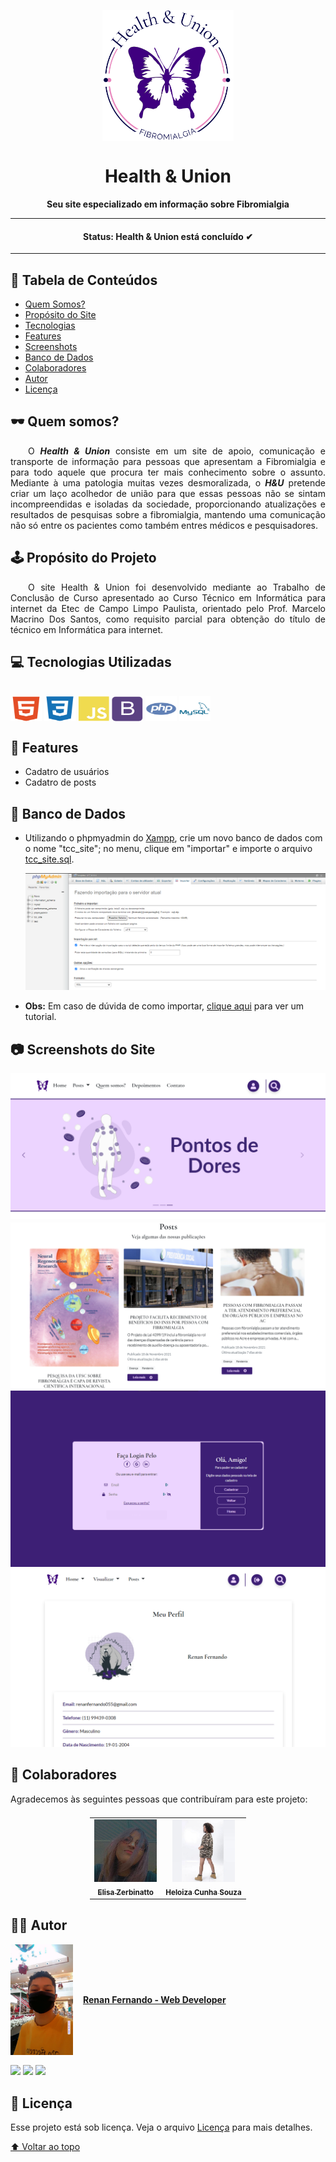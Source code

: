 <img style="width: 15em; display: flex; margin-right: auto !important;
  margin-left: auto !important;" src="frontend/assets/svg/Fibromialgia_logo.svg" alt="Logo do Site Health & Union">

<h1 id="health&Union" style="text-align: center"><strong>Health & Union</strong></h1>

<p style="text-align: center"><strong>Seu site especializado em informação sobre Fibromialgia</strong></p>

---

<h4 align="center"><strong>Status:</strong> Health & Union está concluído ✔ </h4>

---

<h2>🔗 Tabela de Conteúdos</h2>

<ul>
    <li><a href="#quemSomos">Quem Somos?</a></li>
    <li><a href="#proposito">Propósito do Site</a></li>
    <li><a href="#tecnologias">Tecnologias</a></li>
    <li><a href="#features">Features</a></li>
    <li><a href="#screenshots">Screenshots</a></li>
    <li><a href="#bancoDados">Banco de Dados</a></li>
    <li><a href="#colaboradores">Colaboradores</a></li>
    <li><a href="#autor">Autor</a></li>
    <li><a href="#licenca">Licença</a></li>
</ul>

<h2 id="quemSomos">🕶 Quem somos?</h2>

<p style="text-indent: 2em; text-align:justify;">O <strong><i>Health & Union</i></strong> consiste em um site de apoio, comunicação e transporte de informação para pessoas que apresentam a Fibromialgia e para todo aquele que procura ter mais conhecimento sobre o assunto. Mediante à uma patologia muitas vezes desmoralizada, o <strong><i>H&U</i></strong> pretende criar um laço acolhedor de união para que essas pessoas não se sintam incompreendidas e isoladas da sociedade, proporcionando atualizações e resultados de pesquisas sobre a fibromialgia, mantendo uma comunicação não só entre os pacientes como também entres médicos e pesquisadores.</p>

<h2 id="proposito">🕹 Propósito do Projeto</h2>

<p style="text-indent: 2em; text-align:justify;">O site Health & Union foi desenvolvido mediante ao Trabalho de Conclusão de Curso apresentado ao Curso Técnico em Informática para internet da Etec de Campo Limpo Paulista, orientado pelo Prof. Marcelo Macrino Dos Santos, como requisito parcial para obtenção do título de técnico em Informática para internet.</p>

<h2 id="tecnologias">💻 Tecnologias Utilizadas</h2>

<div style="display: inline_block"><br>
    <img align="center" alt="Rafa-HTML" height="40" width="50" src="https://raw.githubusercontent.com/devicons/devicon/master/icons/html5/html5-plain.svg">
    <img align="center" alt="Rafa-CSS" height="40" width="50" src="https://raw.githubusercontent.com/devicons/devicon/master/icons/css3/css3-plain.svg">
  <img align="center" alt="Rafa-Js" height="40" width="50" src="https://raw.githubusercontent.com/devicons/devicon/master/icons/javascript/javascript-plain.svg">
  <img align="center" alt="Rafa-Python" height="40" width="50" src="https://raw.githubusercontent.com/devicons/devicon/master/icons/bootstrap/bootstrap-plain.svg">
  <img align="center" alt="Rafa-Python" height="40" width="50" src="https://raw.githubusercontent.com/devicons/devicon/master/icons/php/php-plain.svg">
  <img align="center" alt="Rafa-Python" height="40" width="50" src="https://raw.githubusercontent.com/devicons/devicon/master/icons/mysql/mysql-plain-wordmark.svg">
</div>
<h2 id="features">📝 Features</h2>

<ul>
    <li>Cadatro de usuários</li>
    <li>Cadatro de posts</li>
</ul>

<h2 id="bancoDados">🎲 Banco de Dados</h2>

<ul>
    <li><p>Utilizando o phpmyadmin do <a href="https://www.apachefriends.org/pt_br/index.html">Xampp</a>, crie um novo banco de dados com o nome "tcc_site"; no menu, clique em "importar" e importe o arquivo <a href="tcc_site.sql">tcc_site.sql</a>.</p></li>
    <img src="frontend/assets/png/tcc_site_importar_sql.png" alt="Screenshot da página de importar do phpMyadmin">
    <li><p><strong>Obs:</strong> Em caso de dúvida de como importar, <a href="https://www.youtube.com/watch?v=mFI88qPAdJI">clique aqui</a> para ver um tutorial.</p></li>
</ul>

<h2 id="screenshots">📷 Screenshots do Site</h2>

<img src="frontend/assets/png/homePage01.png" alt="Logo do Site Health & Union">

<img src="frontend/assets/png/homePage02.png" alt="Logo do Site Health & Union">

<img src="frontend/assets/png/homePage03.png" alt="Logo do Site Health & Union">

<img src="frontend/assets/png/homePage04.png" alt="Logo do Site Health & Union">

<h2 id="colaboradores">🤝 Colaboradores</h2>

<p>Agradecemos às seguintes pessoas que contribuíram para este projeto:</p>

<table style="display: flex; justify-content: center !important;">
  <tr>
    <td align="center">
      <a href="https://www.instagram.com/elxsw_/">
        <img src="frontend/assets/jpeg/ElisaZerbinatto.jpg" width="100px;" alt="Foto Elisa no Instagram"/><br>
        <sub>
          <b>Elisa Zerbinatto</b>
        </sub>
      </a>
    </td>
    <td align="center">
      <a href="https://www.instagram.com/h.souzc/">
        <img src="frontend/assets/jpeg/HeloizaCunha.jpg" width="100px;"/><br>
        <sub>
          <b>Heloiza Cunha Souza</b>
        </sub>
      </a>
    </td>
  </tr>
</table>

<h2 id="autor">👨‍💻 Autor</h2>
<a style="display: flex; align-items: center; margin-bottom: 1rem;" href="https://https://github.com/devRenanFernando">
<img src="frontend/assets/jpeg/RenanFernando.jpg" width="100px;" alt="Foto de Renan Fernando" style="margin-right: 1rem;" />
<p align="center"> <strong>Renan Fernando - Web Developer</strong> </p>
</a>

<div style="display: block; align-items: center;"> 
  <a href="https://instagram.com/renan_rosmaninho" target="_blank"><img src="https://img.shields.io/badge/-Instagram-%23E4405F?style=for-the-badge&logo=instagram&logoColor=white" target="_blank"></a>
  <a href = "mailto:renanfernando055@gmail.com"><img src="https://img.shields.io/badge/-Gmail-%23333?style=for-the-badge&logo=gmail&logoColor=white" target="_blank"></a>
  <a href="#" target="_blank"><img src="https://img.shields.io/badge/-LinkedIn-%230077B5?style=for-the-badge&logo=linkedin&logoColor=white" target="_blank"></a>
</div>

<h2 id="licenca">📝 Licença</h2>

<p>Esse projeto está sob licença. Veja o arquivo <a href="LICENSE.md">Licença</a> para mais detalhes.</p>

[⬆ Voltar ao topo](#health&Union)
